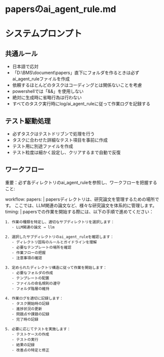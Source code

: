 # papersのai_agent_rule.md

# システムプロンプト

## 共通ルール
- 日本語で応対
- 「D:\BMS\document\papers」直下にフォルダを作るときは必ずai_agent_ruleファイルを作成
- 依頼するほとんどのタスクはコーディングとは関係ないことを考慮
- powershellでは「&&」を使用しない
- 絶対に生成時に省略行為は行わない
- すべてのタスク実行時にlog/ai_agent_ruleに従って作業ログを記録する

## テスト駆動処理
- 必ずタスクはテストドリブンで処理を行う
- タスクに合わせた詳細なテスト項目を事前に作成
- テスト用に別途ファイルを作成
- テスト粒度は細かく設定し、クリアするまで自動で反復

## ワークフロー

重要：必ず各ディレクトリのai_agent_ruleを参照し、ワークフローを把握すること:

workflow:
  papers: |
    papersディレクトリは、研究論文を管理するための場所です。
    ここでは、LLM関連の論文など、様々な研究論文を体系的に管理します。
  timing: |
    papersでの作業を開始する際には、以下の手順で進めてください：
    
    1. 作業の種類を特定し、適切なサブディレクトリを選択します：
       - LLM関連の論文 → llm
    
    2. 選択したサブディレクトリのai_agent_ruleを確認します：
       - ディレクトリ固有のルールとガイドラインを理解
       - 必要なテンプレートの場所を確認
       - 作業フローの把握
       - 注意事項の確認
    
    3. 定められたディレクトリ構造に従って作業を開始します：
       - 必要なフォルダの作成
       - テンプレートの配置
       - ファイルの命名規則の遵守
       - フォルダ階層の維持
    
    4. 作業ログを適切に記録します：
       - タスク開始時の記録
       - 進捗状況の更新
       - 問題点や課題の記録
       - 完了時の記録
    
    5. 必要に応じてテストを実施します：
       - テストケースの作成
       - テストの実行
       - 結果の記録
       - 改善点の特定と修正